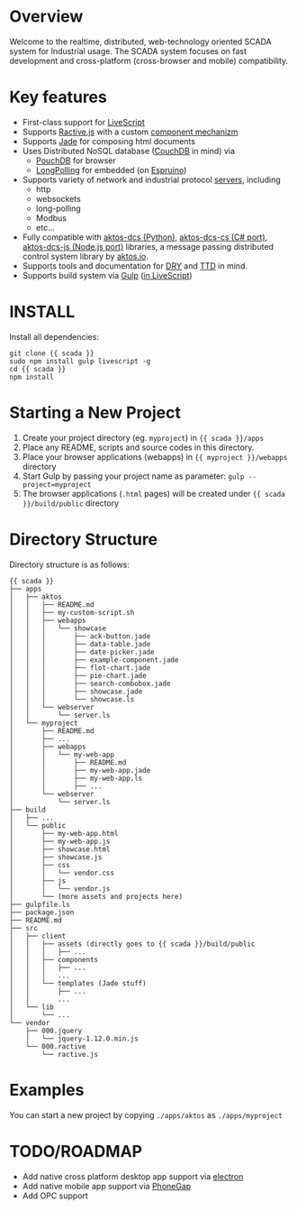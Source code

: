 # Overview

Welcome to the realtime, distributed, web-technology oriented SCADA system for Industrial usage. The SCADA system focuses on fast development and cross-platform (cross-browser and mobile) compatibility.


# Key features

* First-class support for [LiveScript](http://livescript.net)
* Supports [Ractive.js](http://ractivejs.com) with a custom [component mechanizm](./src/client/components)
* Supports [Jade](http://jade-lang.com) for composing html documents
* Uses Distributed NoSQL database ([CouchDB](http://couchdb.apache.org/) in mind) via
    * [PouchDB](http://pouchdb.com) for browser
    * [LongPolling](./src/lib/aea-embedded/long-polling.ls) for embedded (on [Espruino](http://espruino.com/))
* Supports variety of network and industrial protocol [servers](./src/server), including
    * http
    * websockets
    * long-polling
    * Modbus
    * etc...
* Fully compatible with [aktos-dcs (Python)](https://github.com/aktos-io/aktos-dcs), [aktos-dcs-cs (C# port)](https://github.com/aktos-io/aktos-dcs-cs), [aktos-dcs-js (Node.js port)](https://github.com/aktos-io/aktos-dcs-js) libraries, a message passing distributed control system library by [aktos.io](https://aktos.io).
* Supports tools and documentation for [DRY](https://en.wikipedia.org/wiki/Don't_repeat_yourself) and [TTD](https://en.wikipedia.org/wiki/Test-driven_development) in mind.
* Supports build system via [Gulp](http://gulpjs.com) ([in LiveScript](./gulpfile.ls))

# INSTALL

Install all dependencies:

    git clone {{ scada }}
    sudo npm install gulp livescript -g
    cd {{ scada }}
    npm install
    
    
# Starting a New Project 

1. Create your project directory (eg. `myproject`) in `{{ scada }}/apps`
2. Place any README, scripts and source codes in this directory. 
3. Place your browser applications (webapps) in `{{ myproject }}/webapps` directory 
4. Start Gulp by passing your project name as parameter: `gulp --project=myproject`
5. The browser applications (`.html` pages) will be created under `{{ scada }}/build/public` directory 

# Directory Structure 

Directory structure is as follows:

```
{{ scada }}
├── apps
│   ├── aktos
│   │   ├── README.md
│   │   ├── my-custom-script.sh
│   │   ├── webapps
│   │   │   └── showcase
│   │   │       ├── ack-button.jade
│   │   │       ├── data-table.jade
│   │   │       ├── date-picker.jade
│   │   │       ├── example-component.jade
│   │   │       ├── flot-chart.jade
│   │   │       ├── pie-chart.jade
│   │   │       ├── search-combobox.jade
│   │   │       ├── showcase.jade
│   │   │       └── showcase.ls
│   │   └── webserver
│   │       └── server.ls
│   └── myproject 
│       ├── README.md
│       ├── ...
│       ├── webapps
│       │   └── my-web-app
│       │       ├── README.md
│       │       ├── my-web-app.jade
│       │       ├── my-web-app.ls
│       │       ├── ...
│       └── webserver
│           └── server.ls
├── build
│   ├── ...
│   └── public
│       ├── my-web-app.html
│       ├── my-web-app.js
│       ├── showcase.html
│       ├── showcase.js
│       ├── css
│       │   └── vendor.css
│       ├── js
│       │   └── vendor.js
│       └── (more assets and projects here)
├── gulpfile.ls
├── package.json
├── README.md
├── src
│   ├── client
│   │   ├── assets (directly goes to {{ scada }}/build/public
│   │   │   ├── ...
│   │   ├── components
│   │   │   ├── ...
│   │   │   ...
│   │   └── templates (Jade stuff)
│   │       ├── ...
│   │       ...
│   └── lib
│       └── ...
└── vendor
    ├── 000.jquery
    │   └── jquery-1.12.0.min.js
    └── 000.ractive
        └── ractive.js

```

# Examples 

You can start a new project by copying `./apps/aktos` as `./apps/myproject`

# TODO/ROADMAP

* Add native cross platform desktop app support via [electron](http://electron.atom.io/)
* Add native mobile app support via [PhoneGap](http://phonegap.com/)
* Add OPC support


